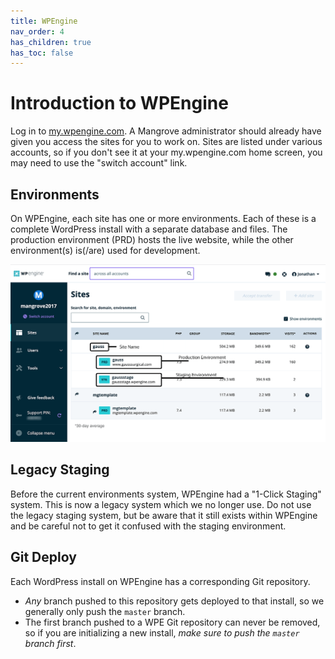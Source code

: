 ```yaml
---
title: WPEngine
nav_order: 4
has_children: true
has_toc: false
---
```

# Introduction to WPEngine
Log in to [my.wpengine.com](https://my.wpengine.com/). A Mangrove administrator should already have given you access the sites for you to work on. Sites are listed under various accounts, so if you don't see it at your my.wpengine.com home screen, you may need to use the "switch account" link.

## Environments
On WPEngine, each site has one or more environments. Each of these is a complete WordPress install with a separate database and files. The production environment (PRD) hosts the live website, while the other environment(s) is(/are) used for development.

![Annotated screenshot showing WPE environments](wpe-environments-annotated.png)

## Legacy Staging
Before the current environments system, WPEngine had a "1-Click Staging" system. This is now a legacy system which we no longer use. Do not use the legacy staging system, but be aware that it still exists within WPEngine and be careful not to get it confused with the staging environment.

## Git Deploy
Each WordPress install on WPEngine has a corresponding Git repository.
- *Any* branch pushed to this repository gets deployed to that install, so we generally only push the `master` branch.
- The first branch pushed to a WPE Git repository can never be removed, so if you are initializing a new install, _make sure to push the `master` branch first_.
